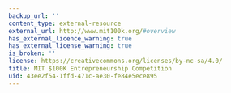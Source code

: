 ```yaml
---
backup_url: ''
content_type: external-resource
external_url: http://www.mit100k.org/#overview
has_external_licence_warning: true
has_external_license_warning: true
is_broken: ''
license: https://creativecommons.org/licenses/by-nc-sa/4.0/
title: MIT $100K Entrepreneurship Competition
uid: 43ee2f54-1ffd-471c-ae30-fe84e5ece895
---
```

